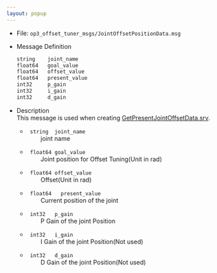 ```yaml
---
layout: popup
---
```


- File: `op3_offset_tuner_msgs/JointOffsetPositionData.msg`

- Message Definition
    ```c
    string    joint_name
    float64   goal_value
    float64   offset_value
    float64   present_value
    int32     p_gain
    int32     i_gain
    int32     d_gain
    ```

- Description  
This message is used when creating [GetPresentJointOffsetData.srv].  

    * ` string  joint_name`  
&emsp;&emsp; joint name  

    * ` float64 goal_value`  
&emsp;&emsp; Joint position for Offset Tuning(Unit in rad)  

    * ` float64 offset_value`  
&emsp;&emsp; Offset(Unit in rad)  

    * ` float64   present_value`  
&emsp;&emsp; Current position of the joint  

    * ` int32   p_gain`  
&emsp;&emsp; P Gain of the joint Position  

    * ` int32   i_gain`  
&emsp;&emsp; I Gain of the joint Position(Not used)  

    * ` int32   d_gain`  
&emsp;&emsp; D Gain of the joint Position(Not used)  


[GetPresentJointOffsetData.srv]: /docs/en/platform/msgs/op3_GetPresentJointOffsetData_srv/#op3-getpresentjointoffsetdata-srv
